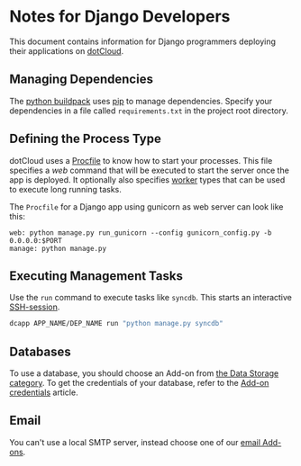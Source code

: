 # Notes for Django Developers
This document contains information for Django programmers deploying their applications on [dotCloud].

## Managing Dependencies
The [python buildpack] uses [pip] to manage dependencies. Specify your dependencies in a file called `requirements.txt` in the project root directory.

## Defining the Process Type
dotCloud uses a [Procfile][procfile] to know how to start your processes. This file specifies a _web_ command that will be executed to start the server once the app is deployed. It optionally also specifies [worker] types that can be used to execute long running tasks.

The `Procfile` for a Django app using gunicorn as web server can look like this:
~~~
web: python manage.py run_gunicorn --config gunicorn_config.py -b 0.0.0.0:$PORT
manage: python manage.py
~~~

## Executing Management Tasks
Use the `run` command to execute tasks like `syncdb`. This starts an interactive [SSH-session].
~~~bash
dcapp APP_NAME/DEP_NAME run "python manage.py syncdb"
~~~

## Databases
To use a database, you should choose an Add-on from [the Data Storage category][data-storage-addons]. To get the credentials of your database, refer to the [Add-on credentials][add-on-credentials] article.

## Email
You can't use a local SMTP server, instead choose one of our [email Add-ons][messaging-addons].

[SSH-session]: https://next.dotcloud.com/dev-center/platform-documentation#secure-shell-ssh
[python buildpack]: https://github.com/cloudControl/buildpack-python
[pip]: http://www.pip-installer.org/
[procfile]: https://next.dotcloud.com/dev-center/platform-documentation#buildpacks-and-the-procfile
[messaging-addons]: https://next.dotcloud.com/dev-center/add-on-documentation/messaging-&-mobile/
[data-storage-addons]: https://next.dotcloud.com/dev-center/add-on-documentation/data-storage/
[add-on-credentials]: https://next.dotcloud.com/dev-center/guides/python/add-on-credentials
[dotCloud]: https://next.dotcloud.com/
[worker]: https://next.dotcloud.com/dev-center/platform-documentation#scheduled-jobs-and-background-workers
